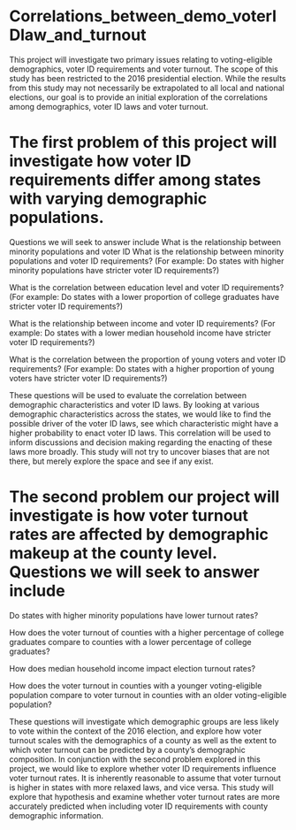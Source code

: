# Correlations_between_demo_voterIDlaw_and_turnout
This project will investigate two primary issues relating to voting-eligible demographics, voter ID requirements and voter turnout. The scope of this study has been restricted to the 2016 presidential election. While the results from this study may not necessarily be extrapolated to all local and national elections, our goal is to provide an initial exploration of the correlations among demographics, voter ID laws and voter turnout.

# The first problem of this project will investigate how voter ID requirements differ among states with varying demographic populations.

Questions we will seek to answer include What is the relationship between minority populations and voter ID
What is the relationship between minority populations and voter ID requirements? (For example: Do states with higher minority populations have stricter voter ID requirements?)

What is the correlation between education level and voter ID requirements? (For example: Do states with a lower proportion of college graduates have stricter voter ID requirements?)

What is the relationship between income and voter ID requirements? (For example: Do states with a lower median household income have stricter voter ID requirements?)

What is the correlation between the proportion of young voters and voter ID requirements? (For example: Do states with a higher proportion of young voters have stricter voter ID requirements?)

These questions will be used to evaluate the correlation between demographic characteristics and voter ID laws. By looking at various demographic characteristics across the states, we would like to find the possible driver of the voter ID laws, see which characteristic might have a higher probability to enact voter ID laws. This correlation will be used to inform discussions and decision making regarding the enacting of these laws more broadly. This study will not try to uncover biases that are not there, but merely explore the space and see if any exist.

# The second problem our project will investigate is how voter turnout rates are affected by demographic makeup at the county level. Questions we will seek to answer include

Do states with higher minority populations have lower turnout rates?

How does the voter turnout of counties with a higher percentage of college graduates compare to counties with a lower percentage of college graduates?

How does median household income impact election turnout rates?

How does the voter turnout in counties with a younger voting-eligible population compare to voter turnout in counties with an older voting-eligible population?

These questions will investigate which demographic groups are less likely to vote within the context of the 2016 election, and explore how voter turnout scales with the demographics of a county as well as the extent to which voter turnout can be predicted by a county’s demographic composition. In conjunction with the second problem explored in this project, we would like to explore whether voter ID requirements influence voter turnout rates. It is inherently reasonable to assume that voter turnout is higher in states with more relaxed laws, and vice versa. This study will explore that hypothesis and examine whether voter turnout rates are more accurately predicted when including voter ID requirements with county demographic information.
